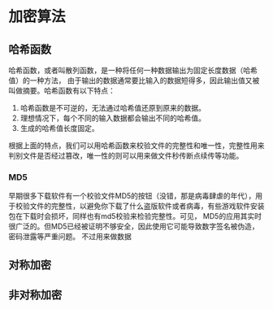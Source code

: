 # 加密算法


## 哈希函数

哈希函数，或者叫散列函数，是一种将任何一种数据输出为固定长度数据（哈希值）的一种方法， 由于输出的数据通常要比输入的数据短得多，因此输出值又被叫做摘要。哈希函数有以下特点：

1. 哈希函数是不可逆的，无法通过哈希值还原到原来的数据。
2. 理想情况下，每个不同的输入数据都会输出不同的哈希值。
3. 生成的哈希值长度固定。

根据上面的特点，我们可以用哈希函数来校验文件的完整性和唯一性，完整性用来判别文件是否经过篡改，唯一性的则可以用来做文件秒传断点续传等功能。



### MD5

早期很多下载软件有一个校验文件MD5的按钮（没错，那是病毒肆虐的年代），用于校验文件的完整性，以避免你下载了什么盗版软件或者病毒，有些游戏软件安装包在下载时会损坏，同样也有md5校验来检验完整性。可见， MD5的应用其实时很广泛的。但MD5已经被证明不够安全，因此使用它可能导致数字签名被伪造，密码泄露等严重问题。 不过用来做数据


## 对称加密


## 非对称加密